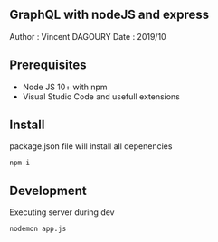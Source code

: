 GraphQL with nodeJS and express
---------------------------------

Author  : Vincent DAGOURY
Date    : 2019/10



## Prerequisites

- Node JS 10+ with npm
- Visual Studio Code and usefull extensions

## Install

package.json file will install all depenencies

```
npm i
```

## Development

Executing server during dev

```
nodemon app.js
```

## 